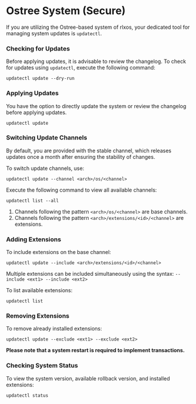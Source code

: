 # Ostree System (Secure)

If you are utilizing the Ostree-based system of rlxos, your dedicated tool for managing system updates is `updatectl`.

### Checking for Updates

Before applying updates, it is advisable to review the changelog. To check for updates using `updatectl`, execute the following command:

`updatectl update --dry-run`

### Applying Updates

You have the option to directly update the system or review the changelog before applying updates.

`updatectl update`

### Switching Update Channels

By default, you are provided with the stable channel, which releases updates once a month after ensuring the stability of changes.

To switch update channels, use:

`updatectl update --channel <arch>/os/<channel>`

Execute the following command to view all available channels:

`updatectl list --all`

1. Channels following the pattern `<arch>/os/<channel>` are base channels.
2. Channels following the pattern `<arch>/extensions/<id>/<channel>` are extensions.

### Adding Extensions

To include extensions on the base channel:

`updatectl update --include <arch>/extensions/<id>/<channel>`

Multiple extensions can be included simultaneously using the syntax: `--include <ext1> --include <ext2>`

To list available extensions:

`updatectl list`

### Removing Extensions

To remove already installed extensions:

`updatectl update --exclude <ext1> --exclude <ext2>`

**Please note that a system restart is required to implement transactions.**

### Checking System Status

To view the system version, available rollback version, and installed extensions:

`updatectl status`
